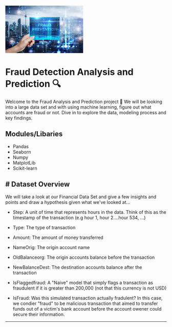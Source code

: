 ![screenshots1](images/FraudPic.jpeg)

# Fraud Detection Analysis and Prediction :mag:

Welcome to the Fraud Analysis and Prediction project :rocket: We will be looking into a large data set and with using 
machine learning, figure out what accounts are fraud or not. Dive in to explore the data, modeling process and key findings.

## Modules/Libaries
* Pandas
* Seaborn
* Numpy 
* MatplotLib
* Scikit-learn


## # Dataset Overview 
We will take a look at our Financial Data Set and give a few insights and points and draw a hypothesis given what we've looked at...

* Step: A unit of time that represents hours in the data. Think of this as the timestamp of the transaction (e.g hour 1, hour 2....hour 534, ...)

* Type: The type of transaction 

* Amount: The amount of money transferred 

* NameOrig: The origin account name 

* OldBalanceorg: The origin accounts balance before the transaction

* NewBalanceDest: The destination accounts balance after the transaction 

* IsFlaggedfraud: A "Naive" model that simply flags a transaction as fraudulent if it is greater than 200,000 (not that this currency is not USD)

* IsFraud: Was this simulated transaction actually fradulent? In this case, we condier "fraud" to be malicious transaction that aimed to transfer funds out of a victim's bank
account before the account owener could secure their information. 
---

